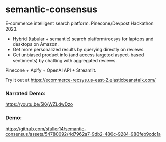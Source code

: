 # semantic-consensus
E-commerce intelligent search platform. Pinecone/Devpost Hackathon 2023.

* Hybrid (tabular + semantic) search platform/recsys for laptops and desktops on Amazon.
* Get more personalized results by querying directly on reviews. 
* Get unbiased product info (and access targeted aspect-based sentiments) by chatting with aggregated reviews.

Pinecone + Apify + OpenAI API + Streamlit.

Try it out at https://ecommerce-recsys.us-east-2.elasticbeanstalk.com/

### Narrated Demo:
https://youtu.be/5KyWZLdwDzo

### Demo:
https://github.com/sfuller14/semantic-consensus/assets/54780092/4d7962a7-9db2-480c-9284-988feb9cdc1a

